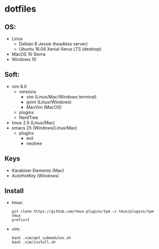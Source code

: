 # dotfiles

## OS:
  * Linux
    * Debian 8 Jessie (headless server)
    * Ubuntu 16.04 Xenial Xerus LTS (desktop)
  * MacOS 10 Sierra
  * Windows 10

## Soft:
  * vim 8.0
    * versions
      * vim    (Linux/Mac/Windows terminal)
      * gvim   (Linux/Windows)
      * MacVim (MacOS)
    * plugins
	* NerdTree
  * tmux 2.5   (Linux/Mac)
  * emacs 25   (Windows/Linux/Mac)
    * plugins
        * evil
        * neotree

## Keys
  * Karabiner Elements (Mac)
  * AutoHotKey (Windows)

## Install
  * tmux:
	```
	git clone https://github.com/tmux-plugins/tpm ~/.tmux/plugins/tpm
	tmux
	prefix+I
	```
  * vim:
	```
	bash .vim/get_submodules.sh
	bash .vim/install.sh
	```
  
